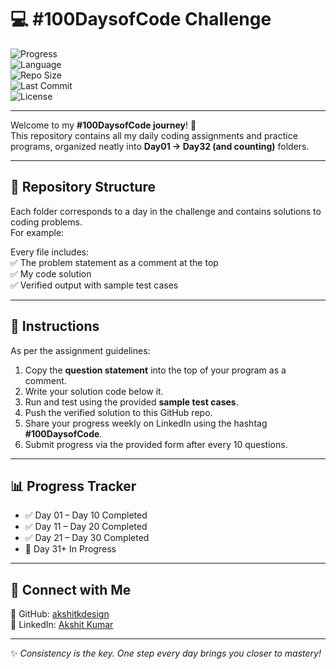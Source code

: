 # 💻 #100DaysofCode Challenge  

![Progress](https://img.shields.io/badge/Progress-32%20days%20completed-brightgreen)  
![Language](https://img.shields.io/badge/Language-C-blue)  
![Repo Size](https://img.shields.io/github/repo-size/akshitkdesign/100DaysofCode)  
![Last Commit](https://img.shields.io/github/last-commit/akshitkdesign/100DaysofCode)  
![License](https://img.shields.io/badge/License-MIT-yellow)  

---

Welcome to my **#100DaysofCode journey**! 🎯  
This repository contains all my daily coding assignments and practice programs, organized neatly into **Day01 → Day32 (and counting)** folders.  

---

## 📂 Repository Structure  

Each folder corresponds to a day in the challenge and contains solutions to coding problems.  
For example:  



Every file includes:  
✅ The problem statement as a comment at the top  
✅ My code solution  
✅ Verified output with sample test cases  

---

## 📝 Instructions  

As per the assignment guidelines:  

1. Copy the **question statement** into the top of your program as a comment.  
2. Write your solution code below it.  
3. Run and test using the provided **sample test cases**.  
4. Push the verified solution to this GitHub repo.  
5. Share your progress weekly on LinkedIn using the hashtag **#100DaysofCode**.  
6. Submit progress via the provided form after every 10 questions.  

---

## 📊 Progress Tracker  

- ✅ Day 01 – Day 10 Completed  
- ✅ Day 11 – Day 20 Completed  
- ✅ Day 21 – Day 30 Completed  
- 🚀 Day 31+ In Progress  

---

## 🔗 Connect with Me  

📌 GitHub: [akshitkdesign](https://github.com/akshitkdesign)  
📌 LinkedIn: [Akshit Kumar](https://www.linkedin.com/in/akshit-kumar-91959935b/)  

---

✨ *Consistency is the key. One step every day brings you closer to mastery!*  
